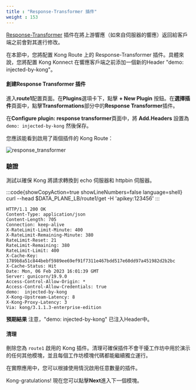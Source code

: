 ```yaml
---
title : "Response-Transformer 插件"
weight : 153
---
```


[Response-Transformer](https://docs.konghq.com/hub/kong-inc/response-transformer/) 插件在將上游響應（如來自伺服器的響應）返回給客戶端之前會對其進行修改。

在本節中，您將配置 Kong Route 上的 Response-Transformer 插件。具體來說，您將配置 Kong Konnect 在響應客戶端之前添加一個新的Header "demo: injected-by-kong"。

#### 創建Response Transformer 插件

進入**route1**配置頁面。在**Plugins**選項卡下，點擊 **+ New Plugin** 按鈕。在**選擇插件**頁面中，點擊**Transformations**部分中的**Response Transformer**插件。

在**Configure plugin: response transformer**頁面中，將 **Add.Headers** 設置為 ``demo: injected-by-kong`` 然後保存。


您應該能看到啟用了兩個插件的 Kong Route：

![response_transformer](/static/images/response_transformer.png)


### 驗證
測試以確保 Kong 將請求轉換到 echo 伺服器和 httpbin 伺服器。

:::code{showCopyAction=true showLineNumbers=false language=shell}
curl --head $DATA_PLANE_LB/route1/get -H 'apikey:123456'
:::

```
HTTP/1.1 200 OK
Content-Type: application/json
Content-Length: 705
Connection: keep-alive
X-RateLimit-Limit-Minute: 400
X-RateLimit-Remaining-Minute: 380
RateLimit-Reset: 21
RateLimit-Remaining: 380
RateLimit-Limit: 400
X-Cache-Key: 1789b8a51c844bebf5989ee69ef91f7311e467bdd517e60dd97a451982d2b2bc
X-Cache-Status: Hit
Date: Mon, 06 Feb 2023 16:01:39 GMT
Server: gunicorn/19.9.0
Access-Control-Allow-Origin: *
Access-Control-Allow-Credentials: true
demo:  injected-by-kong
X-Kong-Upstream-Latency: 8
X-Kong-Proxy-Latency: 3
Via: kong/3.1.1.3-enterprise-edition
```


**預期結果** 注意，"demo: injected-by-kong" 已注入Header中。


#### 清理

刪除您為 ``route1`` 啟用的 Kong 插件。清理可確保插件不會干擾工作坊中用於演示的任何其他模塊，並且每個工作坊模塊代碼都能繼續獨立運行。

在實際應用中，您可以根據使用情況啟用任意數量的插件。

Kong-gratulations! 現在您可以點擊**Next**進入下一個模塊。